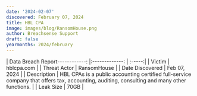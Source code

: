 ```yaml
---
date: '2024-02-07'
discovered: February 07, 2024
title: HBL CPA
image: images/blog/RansomHouse.png
author: Breachsense Support
draft: false
yearmonths: 2024/february
---
```


| Data Breach Report------------:     |:-------------:    | :-----:|
| Victim      | hblcpa.com      | 
| Threat Actor      | RansomHouse      | 
| Date Discovered      | Feb 07, 2024      | 
| Description      | HBL CPAs is a public accounting certified full-service company that offers tax, accounting, auditing, consulting and many other functions.      | 
| Leak Size      | 70GB      | 

